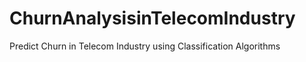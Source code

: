 # ChurnAnalysisinTelecomIndustry
 Predict Churn in Telecom Industry using Classification Algorithms
